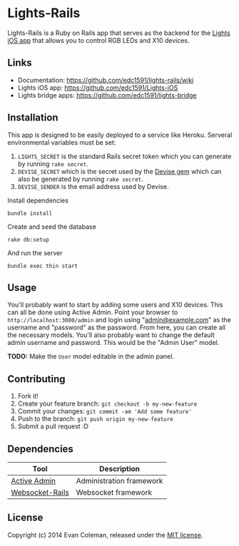 # Lights-Rails

Lights-Rails is a Ruby on Rails app that serves as the backend for the [Lights iOS app](https://github.com/edc1591/Lights-iOS) that allows you to control RGB LEDs and X10 devices.

## Links

* Documentation: <https://github.com/edc1591/lights-rails/wiki>
* Lights iOS app: <https://github.com/edc1591/Lights-iOS>
* Lights bridge apps: <https://github.com/edc1591/lights-bridge>

## Installation

This app is designed to be easily deployed to a service like Heroku. Serveral environmental variables must be set:

1. `LIGHTS_SECRET` is the standard Rails secret token which you can generate by running `rake secret`.
2. `DEVISE_SECRET` which is the secret used by the [Devise gem](https://github.com/plataformatec/devise) which can also be generated by running `rake secret`.
3. `DEVISE_SENDER` is the email address used by Devise.

Install dependencies

    bundle install

Create and seed the database

    rake db:setup
    
And run the server

    bundle exec thin start


## Usage

You'll probably want to start by adding some users and X10 devices. This can all be done using Active Admin. Point your browser to `http://localhost:3000/admin` and login using "admin@example.com" as the username and "password" as the password. From here, you can create all the necessary models. You'll also probably want to change the default admin username and password. This would be the "Admin User" model.

**TODO:** Make the `User` model editable in the admin panel.

## Contributing

1. Fork it!
2. Create your feature branch: `git checkout -b my-new-feature`
3. Commit your changes: `git commit -am 'Add some feature'`
4. Push to the branch: `git push origin my-new-feature`
5. Submit a pull request :D

## Dependencies

Tool                    | Description
----------------------- | -----------
[Active Admin]          | Administration framework
[Websocket-Rails]       | Websocket framework

[Active Admin]: https://github.com/gregbell/activeadmin
[Websocket-Rails]: https://github.com/websocket-rails/websocket-rails

## License

Copyright (c) 2014 Evan Coleman, released under the [MIT license](LICENSE).